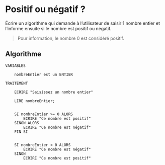 # Positif ou négatif ?

Écrire un algorithme qui demande à l’utilisateur de saisir 1 nombre entier et l’informe ensuite si le nombre est positif ou négatif.

> Pour information, le nombre 0 est considéré positif.


## Algorithme

``` 
VARIABLES 

	nombreEntier est un ENTIER

TRAITEMENT 

	ECRIRE "Saisissez un nombre entier"

	LIRE nombreEntier;


	SI nombreEntier >= 0 ALORS
		ECRIRE "Ce nombre est positif"
	SINON ALORS
		ECRIRE "Ce nombre est négatif"
	FIN SI


	SI nombreEntier < 0 ALORS
		ECRIRE "Ce nombre est négatif"
	SINON
		ECRIRE "Ce nombre est positif"
```
	
	